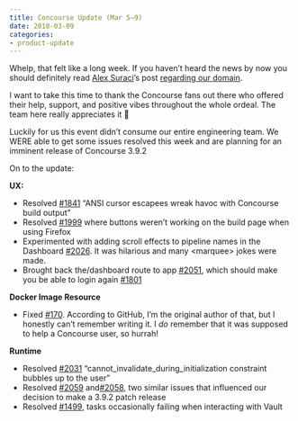 ```yaml
---
title: Concourse Update (Mar 5–9)
date: 2018-03-09
categories:
- product-update
---
```


Whelp, that felt like a long week. If you haven’t heard the news by now you should definitely
read [Alex Suraci](https://medium.com/u/263a63b2f209)’s
post [regarding our domain](https://medium.com/concourse-ci/were-switchin-domains-5597dcd0b48b).

<!-- more -->

I want to take this time to thank the Concourse fans out there who offered their help, support, and positive vibes
throughout the whole ordeal. The team here really appreciates it 🙏

Luckily for us this event didn’t consume our entire engineering team. We WERE able to get some issues resolved this week
and are planning for an imminent release of Concourse 3.9.2

On to the update:

**UX:**

- Resolved [#1841](https://github.com/concourse/concourse/issues/1841) “ANSI cursor escapees wreak havoc with Concourse
  build output”
- Resolved [#1999](https://github.com/concourse/concourse/issues/1999) where buttons weren’t working on the build page
  when using Firefox
- Experimented with adding scroll effects to pipeline names in the
  Dashboard [#2026](https://github.com/concourse/concourse/issues/2026). It was hilarious and many \<marquee\> jokes
  were made.
- Brought back the/dashboard route to app [#2051](https://github.com/concourse/concourse/issues/2051), which should make
  you be able to login again [#1801](https://github.com/concourse/concourse/issues/1801)

**Docker Image Resource**

- Fixed [#170](https://github.com/concourse/docker-image-resource/issues/170). According to GitHub, I’m the original
  author of that, but I honestly can’t remember writing it. I _do_ remember that it was supposed to help a Concourse
  user, so hurrah!

**Runtime**

- Resolved [#2031](https://github.com/concourse/concourse/issues/2031) “cannot\_invalidate\_during\_initialization
  constraint bubbles up to the user”
- Resolved [#2059](https://github.com/concourse/concourse/issues/2059)
  and[#2058](https://github.com/concourse/concourse/issues/2058), two similar issues that influenced our decision to
  make a 3.9.2 patch release
- Resolved [#1499](https://github.com/concourse/concourse/issues/1499), tasks occasionally failing when interacting with
  Vault
